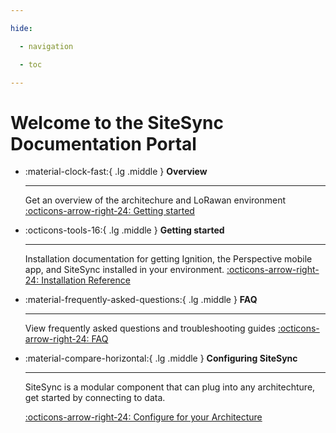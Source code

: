 ```yaml
---

hide:

  - navigation

  - toc

---
```


# Welcome to the SiteSync Documentation Portal

<div class="grid cards" markdown>

-   :material-clock-fast:{ .lg .middle } __Overview__

    ---
    Get an overview of the architechure and LoRawan environment
    [:octicons-arrow-right-24: Getting started](about/architecture/)

-   :octicons-tools-16:{ .lg .middle } __Getting started__

    ---
    Installation documentation for getting Ignition, the Perspective mobile app, and SiteSync installed in your environment.
    [:octicons-arrow-right-24: Installation Reference](installation/ignition/)

-   :material-frequently-asked-questions:{ .lg .middle } __FAQ__

    ---
    View frequently asked questions and troubleshooting guides
    [:octicons-arrow-right-24: FAQ](faq/howTo/)

-   :material-compare-horizontal:{ .lg .middle } __Configuring SiteSync__

    ---
    SiteSync is a modular component that can plug into any architechture, get started by connecting to data.

    [:octicons-arrow-right-24: Configure for your Architecture](lorawan-module/network-server/)

</div>